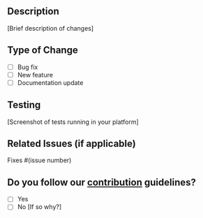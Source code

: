 ## Description
[Brief description of changes]

## Type of Change
- [ ] Bug fix
- [ ] New feature
- [ ] Documentation update

## Testing
[Screenshot of tests running in your platform]

## Related Issues (if applicable)
Fixes #(issue number)

## Do you follow our [contribution](./CONTRIBUTING.md) guidelines?
- [ ] Yes
- [ ] No [If so why?]
